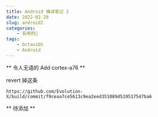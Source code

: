 ```yaml
---
title: Android 编译笔记 2
date: 2022-02-28
slug: android2
categories:
    - 有用的🌌
tags:
    - OctaviOS
    - Android
---
```


** 令人无语的 Add cortex-a76 **

revert 掉这条
```
https://github.com/Evolution-X/build/commit/f9ceaa7ce5613c9ea2eed351089d519517547ba6
```

** 待添加 **
